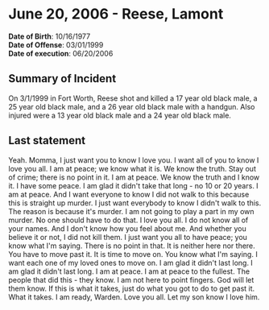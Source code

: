 # June 20, 2006 - Reese, Lamont

**Date of Birth**: 10/16/1977<br/>
**Date of Offense**: 03/01/1999<br/>
**Date of execution**: 06/20/2006<br/>

## Summary of Incident
On 3/1/1999 in Fort Worth, Reese shot and killed a 17 year old black male, a 25 year old black male, and a 26 year old black male with a handgun. Also injured were a 13 year old black male and a 24 year old black male.

## Last statement
Yeah. Momma, I just want you to know I love you. I want all of you to know I love you all. I am at peace; we know what it is. We know the truth. Stay out of crime; there is no point in it. I am at peace. We know the truth and I know it. I have some peace. I am glad it didn't take that long - no 10 or 20 years. I am at peace. And I want everyone to know I did not walk to this because this is straight up murder. I just want everybody to know I didn't walk to this. The reason is because it's murder. I am not going to play a part in my own murder. No one should have to do that. I love you all. I do not know all of your names. And I don't know how you feel about me. And whether you believe it or not, I did not kill them. I just want you all to have peace; you know what I'm saying. There is no point in that. It is neither here nor there. You have to move past it. It is time to move on. You know what I'm saying. I want each one of my loved ones to move on. I am glad it didn't last long. I am glad it didn't last long. I am at peace. I am at peace to the fullest. The people that did this - they know. I am not here to point fingers. God will let them know. If this is what it takes, just do what you got to do to get past it. What it takes. I am ready, Warden. Love you all. Let my son know I love him.